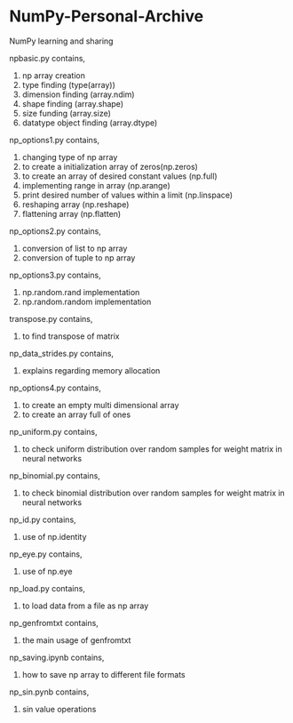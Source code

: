 # NumPy-Personal-Archive
NumPy learning and sharing

npbasic.py contains,
1) np array creation
2) type finding (type(array))
3) dimension finding (array.ndim)
4) shape finding (array.shape)
5) size funding (array.size)
6) datatype object finding (array.dtype)

np_options1.py contains,
1) changing type of np array
2) to create a initialization array of zeros(np.zeros)
3) to create an array of desired constant values  (np.full)
4) implementing range in array (np.arange)
5) print desired number of values within a limit (np.linspace)
6) reshaping array (np.reshape)
7) flattening array (np.flatten)

np_options2.py contains,
1) conversion of list to np array
2) conversion of tuple to np array

np_options3.py contains,
1) np.random.rand implementation
2) np.random.random implementation

transpose.py contains,
1) to find transpose of matrix

np_data_strides.py contains,
1) explains regarding memory allocation

np_options4.py contains,
1) to create an empty multi dimensional array
2) to create an array full of ones

np_uniform.py contains,
1) to check uniform distribution over random samples for weight matrix in neural networks

np_binomial.py contains,
1) to check binomial distribution over random samples for weight matrix in neural networks

np_id.py contains,
1) use of np.identity 

np_eye.py contains,
1) use of np.eye 

np_load.py contains,
1) to load data from a file as np array

np_genfromtxt contains,
1) the main usage of genfromtxt

np_saving.ipynb contains,
1) how to save np array to different file formats

np_sin.pynb contains,
1) sin value operations
